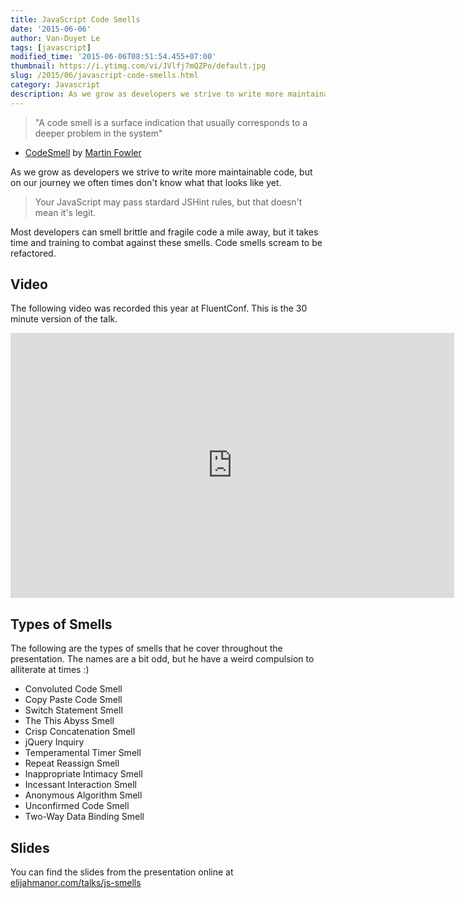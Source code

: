 ```yaml
---
title: JavaScript Code Smells
date: '2015-06-06'
author: Van-Duyet Le
tags: [javascript]
modified_time: '2015-06-06T08:51:54.455+07:00'
thumbnail: https://i.ytimg.com/vi/JVlfj7mQZPo/default.jpg
slug: /2015/06/javascript-code-smells.html
category: Javascript
description: As we grow as developers we strive to write more maintainable code, but on our journey we often times don't know what that looks like yet.
---
```


> "A code smell is a surface indication that usually corresponds to a deeper problem in the system"

- [CodeSmell](http://martinfowler.com/bliki/CodeSmell.html) by [Martin Fowler](http://twitter.com/martinfowler)

As we grow as developers we strive to write more maintainable code, but on our journey we often times don't know what that looks like yet.

> Your JavaScript may pass stardard JSHint rules, but that doesn't mean it's legit.

Most developers can smell brittle and fragile code a mile away, but it takes time and training to combat against these smells. Code smells scream to be refactored.

## Video

The following video was recorded this year at FluentConf. This is the 30 minute version of the talk.

<iframe allowfullscreen="" frameborder="0" height="424" src="https://www.youtube.com/embed/JVlfj7mQZPo" width="710"></iframe>

## Types of Smells

The following are the types of smells that he cover throughout the presentation. The names are a bit odd, but he have a weird compulsion to alliterate at times :)

- Convoluted Code Smell
- Copy Paste Code Smell
- Switch Statement Smell
- The This Abyss Smell
- Crisp Concatenation Smell
- jQuery Inquiry
- Temperamental Timer Smell
- Repeat Reassign Smell
- Inappropriate Intimacy Smell
- Incessant Interaction Smell
- Anonymous Algorithm Smell
- Unconfirmed Code Smell
- Two-Way Data Binding Smell

## Slides

You can find the slides from the presentation online at [elijahmanor.com/talks/js-smells](http://elijahmanor.com/talks/js-smells)
